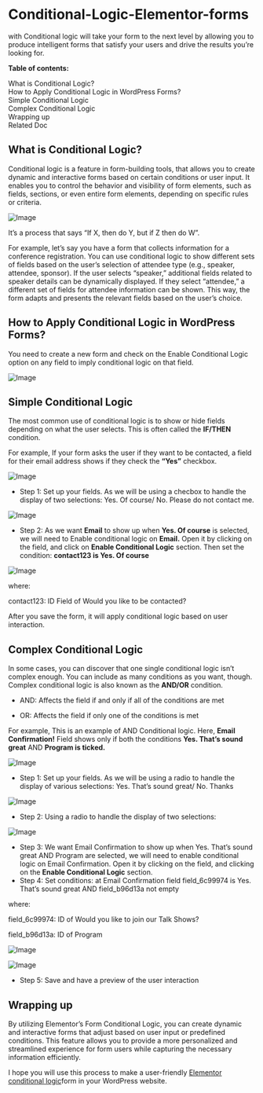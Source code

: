 # Conditional-Logic-Elementor-forms
with Conditional logic will take your form to the next level by allowing you to produce intelligent forms that satisfy your users and drive the results you’re looking for.

**Table of contents:**

What is Conditional Logic?  
How to Apply Conditional Logic in WordPress Forms?  
Simple Conditional Logic  
Complex Conditional Logic  
Wrapping up  
Related Doc

## What is Conditional Logic?
Conditional logic is a feature in form-building tools, that allows you to create dynamic and interactive forms based on certain conditions or user input. It enables you to control the behavior and visibility of form elements, such as fields, sections, or even entire form elements, depending on specific rules or criteria.

![Image](https://lh4.googleusercontent.com/pEBEI_BL0F3c7eUeIpHXmnOgSfccU9oozozK0RfgG87OFjX6KkAnvfnAbQ1eJptbDH8HCnhH2uLIcxRD3vbndB9lxkbg0oavEVl5e6HJBRMR7nUwGVcoKXf2ZD-v7Kw0LN1lHDzlfCZdMf4i8yZ9Tqc)

It’s a process that says “If X, then do Y, but if Z then do W”.

For example, let’s say you have a form that collects information for a conference registration. You can use conditional logic to show different sets of fields based on the user’s selection of attendee type (e.g., speaker, attendee, sponsor). If the user selects “speaker,” additional fields related to speaker details can be dynamically displayed. If they select “attendee,” a different set of fields for attendee information can be shown. This way, the form adapts and presents the relevant fields based on the user’s choice.

## How to Apply Conditional Logic in WordPress Forms?
You need to create a new form and check on the Enable Conditional Logic option on any field to imply conditional logic on that field.

![Image](https://add-ons.org/wp-content/uploads/2023/09/image-133.png)

## Simple Conditional Logic
The most common use of conditional logic is to show or hide fields depending on what the user selects. This is often called the **IF/THEN** condition.

For example, If your form asks the user if they want to be contacted, a field for their email address shows if they check the **“Yes”** checkbox.

![Image](https://add-ons.org/wp-content/uploads/2023/09/conditional-logic-elementor.gif)

* Step 1: Set up your fields. As we will be using a checbox to handle the display of two selections: Yes. Of course/ No. Please do not contact me.

![Image](https://add-ons.org/wp-content/uploads/2023/09/image-136.png)

* Step 2: As we want **Email** to show up when **Yes. Of course** is selected, we will need to Enable conditional logic on **Email.** Open it by clicking on the field, and click on **Enable Conditional Logic** section. Then set the condition: **contact123 is Yes. Of course**

![Image](https://add-ons.org/wp-content/uploads/2023/09/image-135.png)

where:

contact123: ID Field of Would you like to be contacted?

After you save the form, it will apply conditional logic based on user interaction.

## Complex Conditional Logic
In some cases, you can discover that one single conditional logic isn’t complex enough. You can include as many conditions as you want, though. Complex conditional logic is also known as the **AND/OR** condition.

+ AND: Affects the field if and only if all of the conditions are met 

+ OR: Affects the field if only one of the conditions is met

For example, This is an example of AND Conditional logic. Here, **Email Confirmation!** Field shows only if both the conditions  **Yes. That’s sound great** AND **Program is ticked.**

![Image](https://add-ons.org/wp-content/uploads/2023/09/conditional-logic-1-elementor.gif)

* Step 1: Set up your fields. As we will be using a radio to handle the display of various selections: Yes. That’s sound great/ No. Thanks

![Image](https://add-ons.org/wp-content/uploads/2023/09/image-137.png)

* Step 2: Using a radio to handle the display of two selections:

![Image](https://add-ons.org/wp-content/uploads/2023/09/image-138.png)

* Step 3: We want Email Confirmation to show up when Yes. That’s sound great AND Program are selected, we will need to enable conditional logic on Email Confirmation. Open it by clicking on the field, and clicking on the **Enable Conditional Logic** section.
* Step 4: Set conditions: at Email Confirmation field
field_6c99974 is Yes. That’s sound great AND field_b96d13a not empty

where:

field_6c99974: ID of Would you like to join our Talk Shows?

field_b96d13a: ID of Program

![Image](https://add-ons.org/wp-content/uploads/2023/09/image-139.png)

![Image](https://add-ons.org/wp-content/uploads/2023/09/image-140.png)

* Step 5: Save and have a preview of the user interaction
## Wrapping up

By utilizing Elementor’s Form Conditional Logic, you can create dynamic and interactive forms that adjust based on user input or predefined conditions. This feature allows you to provide a more personalized and streamlined experience for form users while capturing the necessary information efficiently.

I hope you will use this process to make a user-friendly [Elementor conditional logic](https://1.envato.market/danq22)form in your WordPress website.
